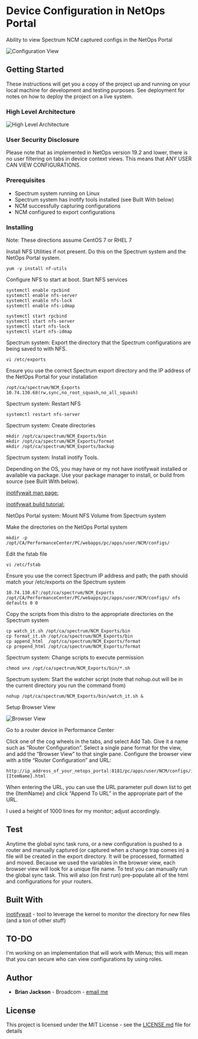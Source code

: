 # Device Configuration in NetOps Portal
 Ability to view Spectrum NCM captured configs in the NetOps Portal

 ![Configuration View](/config_view.png "Configuration View")

## Getting Started
 These instructions will get you a copy of the project up and running on your local machine for development and testing purposes. See deployment for notes on how to deploy the project on a live system.

### High Level Architecture
![High Level Architecture](/arch.png "High Level Architecture")

### User Security Disclosure
Please note that as implemented in NetOps version 19.2 and lower, there is no user filtering on tabs in device context views.  This means that ANY USER CAN VIEW CONFIGURATIONS.

### Prerequisites
* Spectrum system running on Linux
* Spectrum system has inotify tools installed (see Built With below)
* NCM successfully capturing configurations
* NCM configured to export configurations

### Installing
Note: These directions assume CentOS 7 or RHEL 7

Install NFS Utilities if not present.  Do this on the Spectrum system and the NetOps Portal system.
```
yum -y install nf-utils
```
Configure NFS to start at boot.  Start NFS services
```
systemctl enable rpcbind
systemctl enable nfs-server
systemctl enable nfs-lock
systemctl enable nfs-idmap

systemctl start rpcbind
systemctl start nfs-server
systemctl start nfs-lock
systemctl start nfs-idmap
```
Spectrum system: Export the directory that the Spectrum configurations are being saved to with NFS.
```
vi /etc/exports
```
Ensure you use the correct Spectrum export directory and the IP address of the NetOps Portal for your installation
```
/opt/ca/spectrum/NCM_Exports 10.74.130.68(rw,sync,no_root_squash,no_all_squash)
```
Spectrum system: Restart NFS
```
systemctl restart nfs-server
```
Spectrum system: Create directories
```
mkdir /opt/ca/spectrum/NCM_Exports/bin
mkdir /opt/ca/spectrum/NCM_Exports/format
mkdir /opt/ca/spectrum/NCM_Exports/backup
```

Spectrum system: Install inotify Tools.  

Depending on the OS, you may have or my not have inotifywait installed or available via package.  Use your package manager to install, or build from source (see Built With below).


[inotifywait man page:](https://linux.die.net/man/1/inotifywait)

[inotifywait build tutorial:](http://jensd.be/248/linux/use-inotify-tools-on-centos-7-or-rhel-7-to-watch-files-and-directories-for-events)

NetOps Portal system: Mount NFS Volume from Spectrum system

Make the directories on the NetOps Portal system
```
mkdir -p /opt/CA/PerformanceCenter/PC/webapps/pc/apps/user/NCM/configs/
```
Edit the fstab file
```
vi /etc/fstab
```
Ensure you use the correct Spectrum IP address and path; the path should match your /etc/exports on the Spectrum system
```
10.74.130.67:/opt/ca/spectrum/NCM_Exports /opt/CA/PerformanceCenter/PC/webapps/pc/apps/user/NCM/configs/ nfs defaults 0 0
```
Copy the scripts from this distro to the appropriate directories on the Spectrum system
```
cp watch_it.sh /opt/ca/spectrum/NCM_Exports/bin
cp format_it.sh /opt/ca/spectrum/NCM_Exports/bin
cp append_html  /opt/ca/spectrum/NCM_Exports/format
cp prepend_html /opt/ca/spectrum/NCM_Exports/format
```
Spectrum system: Change scripts to execute permission
```
chmod u+x /opt/ca/spectrum/NCM_Exports/bin/*.sh
```
Spectrum system: Start the watcher script (note that nohup.out will be in the current directory you run the command from)
```
nohup /opt/ca/spectrum/NCM_Exports/bin/watch_it.sh &
```
Setup Browser View

![Browser View](/browser_view.png "Browser View")

Go to a router device in Performance Center

Click one of the cog wheels in the tabs, and select Add Tab.  Give it a name such as “Router Configuration”.
Select a single pane format for the view, and add the “Browser View” to that single pane.  Configure the browser view with a title “Router Configuration” and URL:
```
http://ip_address_of_your_netops_portal:8181/pc/apps/user/NCM/configs/index.{ItemName}.html
```
When entering the URL, you can use the URL parameter pull down list to get the {ItemName} and click “Append To URL” in the appropriate part of the URL.

I used a height of 1000 lines for my monitor; adjust accordingly.

## Test
Anytime the global sync task runs, or a new configuration is pushed to a router and manually captured (or captured when a change trap comes in) a file will be created in the export directory.  It will be processed, formatted and moved.  Because we used the variables in the browser view, each browser view will look for a unique file name.
To test you can manually run the global sync task.  This will also (on first run) pre-populate all of the html and configurations for your routers.

## Built With
[inotifywait](https://linux.die.net/man/1/inotifywait) - tool to leverage the kernel to monitor the directory for new files (and a ton of other stuff)

## TO-DO
I'm working on an implementation that will work with Menus; this will mean that you can secure who can view configurations by using roles.

## Author
* **Brian Jackson** - Broadcom - [email me](mailto:brian.jackson@broadcom.com)

## License

This project is licensed under the MIT License - see the [LICENSE.md](LICENSE.md) file for details
